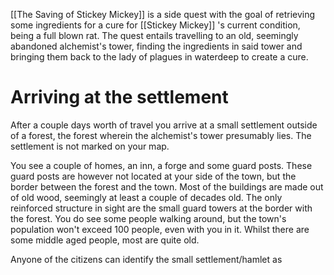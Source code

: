 [[The Saving of Stickey Mickey]] is a side quest with the goal of retrieving some ingredients for a cure for [[Stickey Mickey]] 's current condition, being a full blown rat. The quest entails travelling to an old, seemingly abandoned alchemist's tower, finding the ingredients in said tower and bringing them back to the lady of plagues in waterdeep to create a cure. 

# Arriving at the settlement
After a couple days worth of travel you arrive at a small settlement outside of a forest, the forest wherein the alchemist's tower presumably lies. The settlement is not marked on your map. 

You see a couple of homes, an inn, a forge and some guard posts. These guard posts are however not located at your side of the town, but the border between the forest and the town. 
Most of the buildings are made out of old wood, seemingly at least a couple of decades old. The only reinforced structure in sight are the small guard towers at the border with the forest. 
You do see some people walking around, but the town's population won't exceed 100 people, even with you in it. Whilst there are some middle aged people, most are quite old. 

Anyone of the citizens can identify the small settlement/hamlet as 